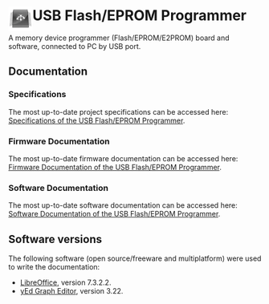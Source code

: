 # <img align="left" src="/images/icon.png" alt="usbflashprog" title="usbflashprog">USB Flash/EPROM Programmer

A memory device programmer (Flash/EPROM/E2PROM) board and software, connected to PC by USB port.

## Documentation

### Specifications

The most up-to-date project specifications can be accessed here: [Specifications of the USB Flash/EPROM Programmer](https://github.com/robsonsmartins/usbflashprog/blob/main/docs/specs.pdf).

### Firmware Documentation

The most up-to-date firmware documentation can be accessed here: [Firmware Documentation of the USB Flash/EPROM Programmer](https://robsonsmartins.github.io/usbflashprog/firmware/html/index.html).

### Software Documentation

The most up-to-date software documentation can be accessed here: [Software Documentation of the USB Flash/EPROM Programmer](https://robsonsmartins.github.io/usbflashprog/software/html/index.html).

## Software versions

The following software (open source/freeware and multiplatform) were used to write the documentation:

- [LibreOffice](https://www.libreoffice.org/), version 7.3.2.2.
- [yEd Graph Editor](https://www.yworks.com/products/yed), version 3.22.
